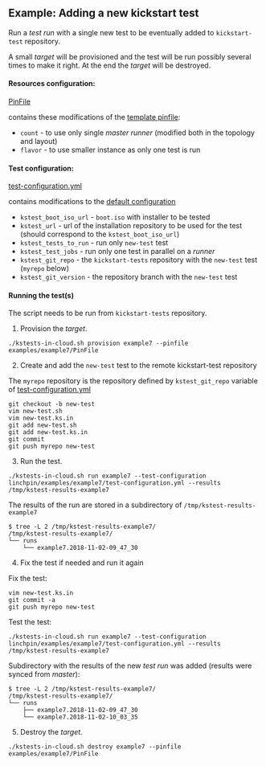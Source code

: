 Example: Adding a new kickstart test
------------------------------------

Run a *test run* with a single new test to be eventually added to `kickstart-test` repository.

A small *target* will be provisioned and the test will be run possibly several times to make it right. At the end the *target* will be destroyed.

#### Resources configuration:

[PinFile](PinFile)

contains these modifications of the [template pinfile](../../PinFile):

* `count` - to use only single *master* *runner* (modified both in the topology and layout)
* `flavor` - to use smaller instance as only one test is run

#### Test configuration:

[test-configuration.yml](test-configuration.yml)

contains modifications to the [default configuration](../../../ansible/roles/kstest-master/defaults/main/test-configuration.yml)

* `kstest_boot_iso_url` - `boot.iso` with installer to be tested
* `kstest_url` - url of the installation repository to be used for the test (should correspond to the `kstest_boot_iso_url`)
* `kstest_tests_to_run` - run only `new-test` test
* `kstest_test_jobs` - run only one test in parallel on a *runner*
* `kstest_git_repo` - the `kickstart-tests` repository with the `new-test` test (`myrepo` below)
* `kstest_git_version` - the repository branch with the `new-test` test


#### Running the test(s)

The script needs to be run from `kickstart-tests` repository.

1) Provision the *target*.

```
./kstests-in-cloud.sh provision example7 --pinfile examples/example7/PinFile
```

2) Create and add the `new-test` test to the remote kickstart-test repository

The `myrepo` repository is the repository defined by `kstest_git_repo` variable of [test-configuration.yml](test-configuration.yml)

```
git checkout -b new-test
vim new-test.sh
vim new-test.ks.in
git add new-test.sh
git add new-test.ks.in
git commit
git push myrepo new-test
```

3) Run the test.

```
./kstests-in-cloud.sh run example7 --test-configuration linchpin/examples/example7/test-configuration.yml --results /tmp/kstest-results-example7
```

The results of the run are stored in a subdirectory of `/tmp/kstest-results-example7`

```
$ tree -L 2 /tmp/kstest-results-example7/
/tmp/kstest-results-example7/
└── runs
    └── example7.2018-11-02-09_47_30

```

4) Fix the test if needed and run it again

Fix the test:
```
vim new-test.ks.in
git commit -a
git push myrepo new-test
```

Test the test:
```
./kstests-in-cloud.sh run example7 --test-configuration linchpin/examples/example7/test-configuration.yml --results /tmp/kstest-results-example7
```

Subdirectory with the results of the new *test run* was added (results were synced from *master*):
```
$ tree -L 2 /tmp/kstest-results-example7/
/tmp/kstest-results-example7/
└── runs
    ├── example7.2018-11-02-09_47_30
    └── example7.2018-11-02-10_03_35

```

5) Destroy the *target*.

```
./kstests-in-cloud.sh destroy example7 --pinfile examples/example7/PinFile
```
